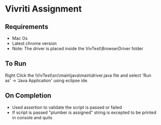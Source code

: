 # Vivriti Assignment

## Requirements
  * Mac Os
  * Latest chrome version
  * Note: The driver is placed inside the VivTest\BrowserDriver folder
  
## To Run
Right Click the \VivTest\src\main\java\main\driver.java file and select 'Run as' -> 'Java Application' using eclipse ide.

## On Completion

* Used assertion to validate the script is passed or failed
* If script is passed "plumber is assigned" string is excepted to be printed in console and quits
